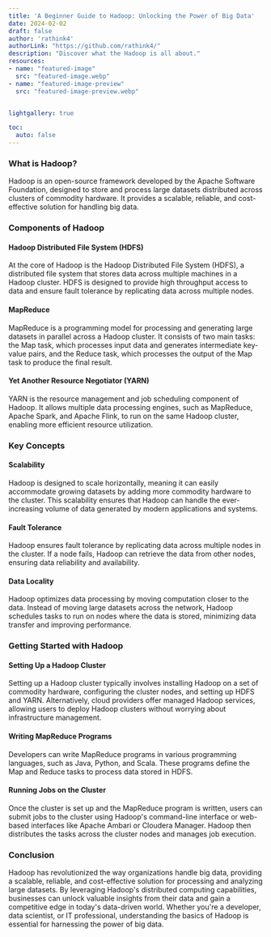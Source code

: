 ```yaml
---
title: 'A Beginner Guide to Hadoop: Unlocking the Power of Big Data'
date: 2024-02-02
draft: false
author: 'rathink4'
authorLink: "https://github.com/rathink4/"
description: "Discover what the Hadoop is all about."
resources: 
- name: "featured-image"
  src: "featured-image.webp"
- name: "featured-image-preview"
  src: "featured-image-preview.webp"


lightgallery: true

toc:
  auto: false
---
```



### What is Hadoop?

Hadoop is an open-source framework developed by the Apache Software Foundation, designed to store and process large datasets distributed across clusters of commodity hardware. It provides a scalable, reliable, and cost-effective solution for handling big data.

### Components of Hadoop

#### Hadoop Distributed File System (HDFS)

At the core of Hadoop is the Hadoop Distributed File System (HDFS), a distributed file system that stores data across multiple machines in a Hadoop cluster. HDFS is designed to provide high throughput access to data and ensure fault tolerance by replicating data across multiple nodes.

#### MapReduce

MapReduce is a programming model for processing and generating large datasets in parallel across a Hadoop cluster. It consists of two main tasks: the Map task, which processes input data and generates intermediate key-value pairs, and the Reduce task, which processes the output of the Map task to produce the final result.

#### Yet Another Resource Negotiator (YARN)

YARN is the resource management and job scheduling component of Hadoop. It allows multiple data processing engines, such as MapReduce, Apache Spark, and Apache Flink, to run on the same Hadoop cluster, enabling more efficient resource utilization.

### Key Concepts

#### Scalability

Hadoop is designed to scale horizontally, meaning it can easily accommodate growing datasets by adding more commodity hardware to the cluster. This scalability ensures that Hadoop can handle the ever-increasing volume of data generated by modern applications and systems.

#### Fault Tolerance

Hadoop ensures fault tolerance by replicating data across multiple nodes in the cluster. If a node fails, Hadoop can retrieve the data from other nodes, ensuring data reliability and availability.

#### Data Locality

Hadoop optimizes data processing by moving computation closer to the data. Instead of moving large datasets across the network, Hadoop schedules tasks to run on nodes where the data is stored, minimizing data transfer and improving performance.

### Getting Started with Hadoop

#### Setting Up a Hadoop Cluster

Setting up a Hadoop cluster typically involves installing Hadoop on a set of commodity hardware, configuring the cluster nodes, and setting up HDFS and YARN. Alternatively, cloud providers offer managed Hadoop services, allowing users to deploy Hadoop clusters without worrying about infrastructure management.

#### Writing MapReduce Programs

Developers can write MapReduce programs in various programming languages, such as Java, Python, and Scala. These programs define the Map and Reduce tasks to process data stored in HDFS.

#### Running Jobs on the Cluster

Once the cluster is set up and the MapReduce program is written, users can submit jobs to the cluster using Hadoop's command-line interface or web-based interfaces like Apache Ambari or Cloudera Manager. Hadoop then distributes the tasks across the cluster nodes and manages job execution.

### Conclusion

Hadoop has revolutionized the way organizations handle big data, providing a scalable, reliable, and cost-effective solution for processing and analyzing large datasets. By leveraging Hadoop's distributed computing capabilities, businesses can unlock valuable insights from their data and gain a competitive edge in today's data-driven world. Whether you're a developer, data scientist, or IT professional, understanding the basics of Hadoop is essential for harnessing the power of big data.